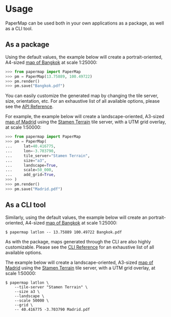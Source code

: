 # Usage

PaperMap can be used both in your own applications as a package, as well as a CLI tool.

## As a package

Using the default values, the example below will create a portrait-oriented, A4-sized [map of Bangkok](_static/Bangkok.pdf) at scale 1:25000:

```python
>>> from papermap import PaperMap
>>> pm = PaperMap(13.75889, 100.49722)
>>> pm.render()
>>> pm.save("Bangkok.pdf")
```

You can easily customize the generated map by changing the tile server, size, orientation, etc. For an exhaustive list of all available options, please see the [API Reference](https://papermap.readthedocs.io/en/stable/api.html#papermap.papermap.PaperMap).

For example, the example below will create a landscape-oriented, A3-sized [map of Madrid](_static/Madrid.pdf) using the [Stamen Terrain](https://stamen.com/say-hello-to-global-stamen-terrain-maps-c195b3bb71e0/) tile server, with a UTM grid overlay, at scale 1:50000:

```python
>>> from papermap import PaperMap
>>> pm = PaperMap(
...     lat=40.416775,
...     lon=-3.703790,
...     tile_server="Stamen Terrain",
...     size="a3",
...     landscape=True,
...     scale=50_000,
...     add_grid=True,
>>> )
>>> pm.render()
>>> pm.save("Madrid.pdf")
```

## As a CLI tool

Similarly, using the default values, the example below will create an portrait-oriented, A4-sized [map of Bangkok](_static/Bangkok.pdf) at scale 1:25000:

```shell
$ papermap latlon -- 13.75889 100.49722 Bangkok.pdf
```

As with the package, maps generated through the CLI are also highly customizable. Please see the [CLI Reference](https://papermap.readthedocs.io/en/stable/cli.html) for an exhaustive list of all available options.

The example below will create a landscape-oriented, A3-sized [map of Madrid](_static/Madrid.pdf) using the [Stamen Terrain](https://stamen.com/say-hello-to-global-stamen-terrain-maps-c195b3bb71e0/) tile server, with a UTM grid overlay, at scale 1:50000:

```shell
$ papermap latlon \
    --tile-server "Stamen Terrain" \
    --size a3 \
    --landscape \
    --scale 50000 \
    --grid \
    -- 40.416775 -3.703790 Madrid.pdf
```
